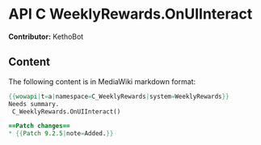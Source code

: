 # API C WeeklyRewards.OnUIInteract

**Contributor:** KethoBot

## Content

The following content is in MediaWiki markdown format:

```mediawiki
{{wowapi|t=a|namespace=C_WeeklyRewards|system=WeeklyRewards}}
Needs summary.
 C_WeeklyRewards.OnUIInteract()

==Patch changes==
* {{Patch 9.2.5|note=Added.}}
```